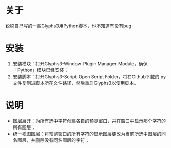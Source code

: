 # 关于
锐锐自己写的一些Glyphs3用Python脚本，也不知道有没有bug

# 安装
1. 安装模块：打开Glyphs3-Window-Plugin Manager-Module，确保「Python」模块已经安装；
2. 安装脚本：打开Glyphs3-Script-Open Script Folder，将在Github下载的.py文件复制进脚本所在文件路径，然后重启Glyphs3以使用脚本。

# 说明
* 图层展开：为所有选中字符创建各自的预览窗口，并在窗口中显示那个字符的所有图层；
* 统一视图图层：将预览窗口的所有字符的显示图层更改为当前所选中图层的同名图层，并删除没有同名图层的字符；
